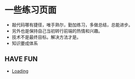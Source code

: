 # 一些练习页面
- 敲代码哪有捷径，唯手熟尔，勤加练习，多做总结，总能进步。
- 另外也是保持自己当初转行前端的热情和兴趣。
- 技术不是最终目标。解决方法才是。
- 知识要成体系

## HAVE FUN
- [Loading](https://hc1213.github.io/hierarchy/pages/html/html01.html)


